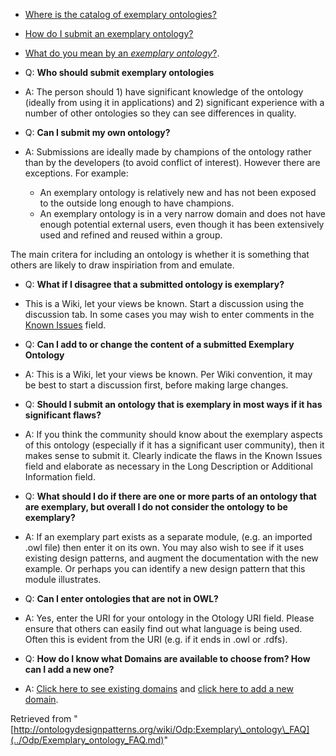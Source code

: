 * [Where is the catalog of exemplary ontologies?](../Ontology/Main.md "Ontology:Main")
* [How do I submit an exemplary ontology?](../Submissions/HowToSubmitAnExemplaryOntology.md "Submissions:HowToSubmitAnExemplaryOntology")
* [What do you mean by an _exemplary ontology_?](../Odp/WhatIsAnExemplaryOntology.md "Odp:WhatIsAnExemplaryOntology").


  




* Q: __Who should submit exemplary ontologies__
* A: The person should 1) have significant knowledge of the ontology (ideally from using it in applications) and 2) significant experience with a number of other ontologies so they can see differences in quality.


  




* Q: __Can I submit my own ontology?__
* A: Submissions are ideally made by champions of the ontology rather than by the developers (to avoid conflict of interest). However there are exceptions. For example:
	+ An exemplary ontology is relatively new and has not been exposed to the outside long enough to have champions.
	+ An exemplary ontology is in a very narrow domain and does not have enough potential external users, even though it has been extensively used and refined and reused within a group.


The main critera for including an ontology is whether it is something that others are likely to draw inspiriation from and emulate. 


  




* Q: __What if I disagree that a submitted ontology is exemplary?__
* This is a Wiki, let your views be known. Start a discussion using the discussion tab. In some cases you may wish to enter comments in the  [Known Issues](../Property/KnownIssues.md "Property:KnownIssues") field.


  




* Q: __Can I add to or change the content of a submitted Exemplary Ontology__
* A: This is a Wiki, let your views be known. Per Wiki convention, it may be best to start a discussion first, before making large changes.


  




* Q: __Should I submit an ontology that is exemplary in most ways if it has significant flaws?__
* A: If you think the community should know about the exemplary aspects of this ontology (especially if it has a significant user community), then it makes sense to submit it. Clearly indicate the flaws in the Known Issues field and elaborate as necessary in the Long Description or Additional Information field.


  




* Q: __What should I do if there are one or more parts of an ontology that are exemplary, but overall I do not consider the ontology to be exemplary?__
* A: If an exemplary part exists as a separate module, (e.g. an imported .owl file) then enter it on its own. You may also wish to see if it uses existing design patterns, and augment the documentation with the new example. Or perhaps you can identify a new design pattern that this module illustrates.


  




* Q: __Can I enter ontologies that are not in OWL?__
* A: Yes, enter the URI for your ontology in the Otology URI field. Please ensure that others can easily find out what language is being used. Often this is evident from the URI (e.g. if it ends in .owl or .rdfs).


  




* Q: __How do I know what Domains are available to choose from? How can I add a new one?__
* A: [Click here to see existing domains](../Category/Domain.md "Category:Domain") and [click here to add a new domain](../Form/Domain_Form.md "Form:Domain Form").




Retrieved from "[http://ontologydesignpatterns.org/wiki/Odp:Exemplary\_ontology\_FAQ](../Odp/Exemplary_ontology_FAQ.md)"